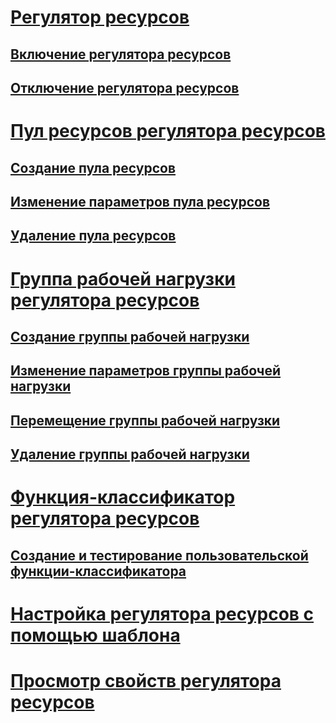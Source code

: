 # [Регулятор ресурсов](resource-governor.md)
## [Включение регулятора ресурсов](enable-resource-governor.md)
## [Отключение регулятора ресурсов](disable-resource-governor.md)
# [Пул ресурсов регулятора ресурсов](resource-governor-resource-pool.md)
## [Создание пула ресурсов](create-a-resource-pool.md)
## [Изменение параметров пула ресурсов](change-resource-pool-settings.md)
## [Удаление пула ресурсов](delete-a-resource-pool.md)
# [Группа рабочей нагрузки регулятора ресурсов](resource-governor-workload-group.md)
## [Создание группы рабочей нагрузки](create-a-workload-group.md)
## [Изменение параметров группы рабочей нагрузки](change-workload-group-settings.md)
## [Перемещение группы рабочей нагрузки](move-a-workload-group.md)
## [Удаление группы рабочей нагрузки](delete-a-workload-group.md)
# [Функция-классификатор регулятора ресурсов](resource-governor-classifier-function.md)
## [Создание и тестирование пользовательской функции-классификатора](create-and-test-a-classifier-user-defined-function.md)
# [Настройка регулятора ресурсов с помощью шаблона](configure-resource-governor-using-a-template.md)
# [Просмотр свойств регулятора ресурсов](view-resource-governor-properties.md)
